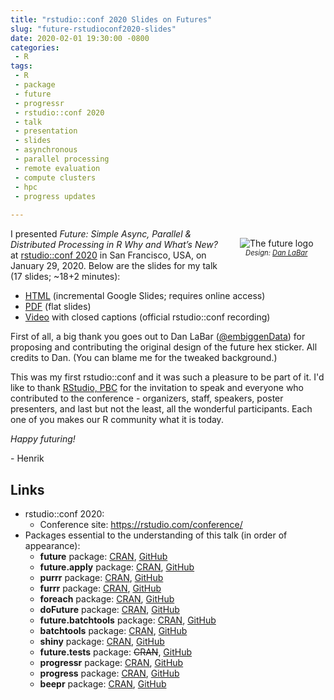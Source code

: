 ```yaml
---
title: "rstudio::conf 2020 Slides on Futures"
slug: "future-rstudioconf2020-slides"
date: 2020-02-01 19:30:00 -0800
categories:
 - R
tags:
 - R
 - package
 - future
 - progressr
 - rstudio::conf 2020
 - talk
 - presentation
 - slides
 - asynchronous
 - parallel processing
 - remote evaluation
 - compute clusters
 - hpc
 - progress updates
 
---
```



<div style="width: 25%; margin: 2ex; float: right;"/>
 <center>
   <img src="/post/future-logo.png" alt="The future logo"/>
   <span style="font-size: 80%; font-style: italic;">Design: <a href="https://twitter.com/embiggenData">Dan LaBar</a></span>
 </center>
</div>

I presented _Future: Simple Async, Parallel & Distributed Processing in R Why and What’s New?_ at [rstudio::conf 2020](https://rstudio.com/conference/) in San Francisco, USA, on January 29, 2020.  Below are the slides for my talk (17 slides; ~18+2 minutes):

* [HTML](https://docs.google.com/presentation/d/1Wn5S91UGIOrc4IyXoV074ij5vGF8I0Km0tCfintyIa4/present?includes_info_params=1&eisi=CM2mhIXwsecCFQyuJgodBQAJ8A#slide=id.p) (incremental Google Slides; requires online access)
* [PDF](https://www.jottr.org/presentations/rstudioconf2020/BengtssonH_20200129-future-rstudioconf2020.pdf) (flat slides)
* [Video](https://resources.rstudio.com/rstudio-conf-2020/future-simple-async-parallel-amp-distributed-processing-in-r-whats-next-henrik-bengtsson) with closed captions (official rstudio::conf recording)

First of all, a big thank you goes out to Dan LaBar (<a href="https://twitter.com/embiggenData">@embiggenData</a>) for proposing and contributing the original design of the future hex sticker. All credits to Dan. (You can blame me for the tweaked background.)

This was my first rstudio::conf and it was such a pleasure to be part of it.  I'd like to thank [RStudio, PBC](https://blog.rstudio.com/2020/01/29/rstudio-pbc) for the invitation to speak and everyone who contributed to the conference - organizers, staff, speakers, poster presenters, and last but not the least, all the wonderful participants.  Each one of you makes our R community what it is today.

_Happy futuring!_

\- Henrik


## Links

* rstudio::conf 2020:
  - Conference site: https://rstudio.com/conference/
* Packages essential to the understanding of this talk (in order of appearance):
  * **future** package: [CRAN](https://cran.r-project.org/package=future), [GitHub](https://github.com/HenrikBengtsson/future)
  * **future.apply** package: [CRAN](https://cran.r-project.org/package=future.apply), [GitHub](https://github.com/HenrikBengtsson/future.apply)
  * **purrr** package: [CRAN](https://cran.r-project.org/package=purrr), [GitHub](https://github.com/tidyverse/purrr)
  * **furrr** package: [CRAN](https://cran.r-project.org/package=furrr), [GitHub](https://github.com/DavisVaughan/furrr)
  * **foreach** package: [CRAN](https://cran.r-project.org/package=foreach), [GitHub](https://github.com/RevolutionAnalytics/foreach)
  * **doFuture** package: [CRAN](https://cran.r-project.org/package=doFuture), [GitHub](https://github.com/HenrikBengtsson/doFuture)
  * **future.batchtools** package: [CRAN](https://cran.r-project.org/package=future.batchtools), [GitHub](https://github.com/HenrikBengtsson/future.batchtools)
  * **batchtools** package: [CRAN](https://cran.r-project.org/package=batchtools), [GitHub](https://github.com/mllg/batchtools)
  * **shiny** package: [CRAN](https://cran.r-project.org/package=shiny), [GitHub](https://github.com/rstudio/shiny/issues)
  * **future.tests** package: ~~CRAN~~, [GitHub](https://github.com/HenrikBengtsson/future.tests)
  * **progressr** package: [CRAN](https://cran.r-project.org/package=progressr), [GitHub](https://github.com/HenrikBengtsson/progressr)
  * **progress** package: [CRAN](https://cran.r-project.org/package=progress), [GitHub](https://github.com/r-lib/progress)
  * **beepr** package: [CRAN](https://cran.r-project.org/package=beepr), [GitHub](https://github.com/rasmusab/beepr)
